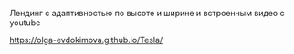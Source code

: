 Лендинг с адаптивностью по высоте и ширине и встроенным видео с youtube

https://olga-evdokimova.github.io/Tesla/
